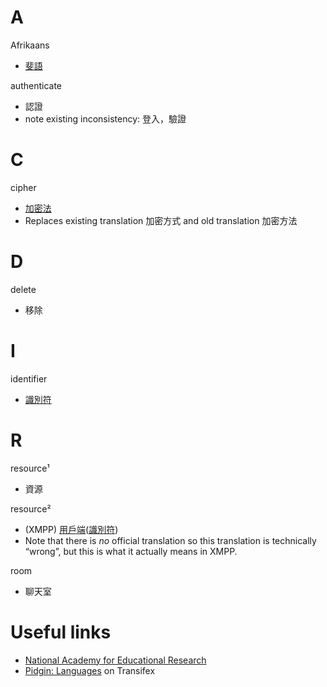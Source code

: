 A
=

Afrikaans
- [斐語](https://www.mofa.gov.tw/CountryInfo.aspx?CASN=D33B55D537402BAA&n=1C6028CA080A27B3&sms=26470E539B6FA395&s=4892E8B8F5C0E174)

authenticate
- 認證
- note existing inconsistency: 登入，驗證

C
=

cipher
- [加密法](http://terms.naer.edu.tw/detail/7257661/)
- Replaces existing translation 加密方式 and old translation 加密方法

D
=

delete
- 移除

I
=

identifier
- [識別符](http://terms.naer.edu.tw/detail/1279935/?index=3)

R
=

resource¹
- 資源

resource²
- (XMPP) [用戶端](http://terms.naer.edu.tw/detail/1217777/)([識別符](http://terms.naer.edu.tw/detail/1279935/?index=3))
- Note that there is *no* official translation so this translation is technically “wrong”, but this is what it actually means in XMPP.

room
- 聊天室


Useful links
============
- [National Academy for Educational Research](http://terms.naer.edu.tw/)
- [Pidgin: Languages](https://www.transifex.com/pidgin/pidgin/languages/) on Transifex
